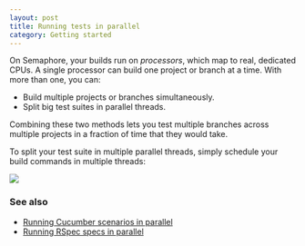 ```yaml
---
layout: post
title: Running tests in parallel
category: Getting started
---
```


On Semaphore, your builds run on _processors_, which map to real, dedicated CPUs. A single processor can build one project or branch at a time. With more than one, you can:

- Build multiple projects or branches simultaneously.
- Split big test suites in parallel threads.

Combining these two methods lets you test multiple branches across multiple projects in a fraction of time that they would take.

To split your test suite in multiple parallel threads, simply schedule your build commands in multiple threads:

<img src="/docs/assets/img/running-tests-in-parallel/threads.png" class="img-responsive">

### See also

- [Running Cucumber scenarios in parallel](/docs/running-cucumber-scenarios-in-threads.html)
- [Running RSpec specs in parallel](/docs/running-rspec-specs-in-threads.html)
